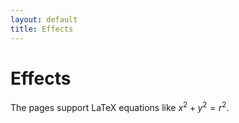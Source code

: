 ```yaml
---
layout: default
title: Effects
---
```


# Effects

The pages support LaTeX equations like $x^2+y^2=r^2$.